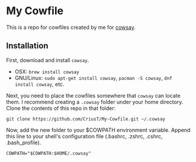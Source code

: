 # My Cowfile
This is a repo for cowfiles created by me for [cowsay](http://en.wikipedia.org/wiki/Cowsay).

## Installation
First, download and install `cowsay`.

- OSX: `brew install cowsay`
- GNU/Linux: `sudo apt-get install cowsay`, `pacman -S cowsay`, `dnf install cowsay`, etc.

Next, you need to place the cowfiles somewhere that `cowsay` can locate them. I recommend creating a `.cowsay` folder under your home directory. Clone the contents of this repo in that folder:

    git clone https://github.com/CriusT/My-Cowfile.git ~/.cowsay

Now, add the new folder to your $COWPATH environment variable. Append this line to your shell's configuration file (.bashrc, .zshrc, .cshrc, .bash_profile).

    COWPATH="$COWPATH:$HOME/.cowsay"

